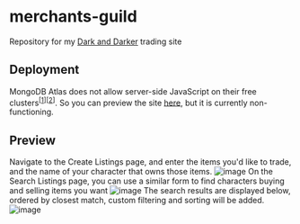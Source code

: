# merchants-guild
Repository for my [Dark and Darker](https://www.darkanddarker.com/) trading site

## Deployment

MongoDB Atlas does not allow server-side JavaScript on their free clusters<sup>[[1](https://github.com/brandta-1/merchants-guild/blob/main/server/controller/listing-controller.js#L152)][[2](https://www.mongodb.com/docs/atlas/reference/free-shared-limitations/)]</sup>. So you can preview the site [here](https://traders-guild-a1de141fdce9.herokuapp.com/), but it is currently non-functioning.

## Preview
Navigate to the Create Listings page, and enter the items you'd like to trade, and the name of your character that owns those items.
![image](https://github.com/brandta-1/merchants-guild/assets/116298512/95b06ce2-c53d-4c18-a57e-bf77864252f6)
On the Search Listings page, you can use a similar form to find characters buying and selling items you want
![image](https://github.com/brandta-1/merchants-guild/assets/116298512/62746857-fcef-4648-8b4e-e5a99ede8c37)
The search results are displayed below, ordered by closest match, custom filtering and sorting will be added.
![image](https://github.com/brandta-1/merchants-guild/assets/116298512/56aeea94-b48e-4353-a1b5-dd11a506784a)

